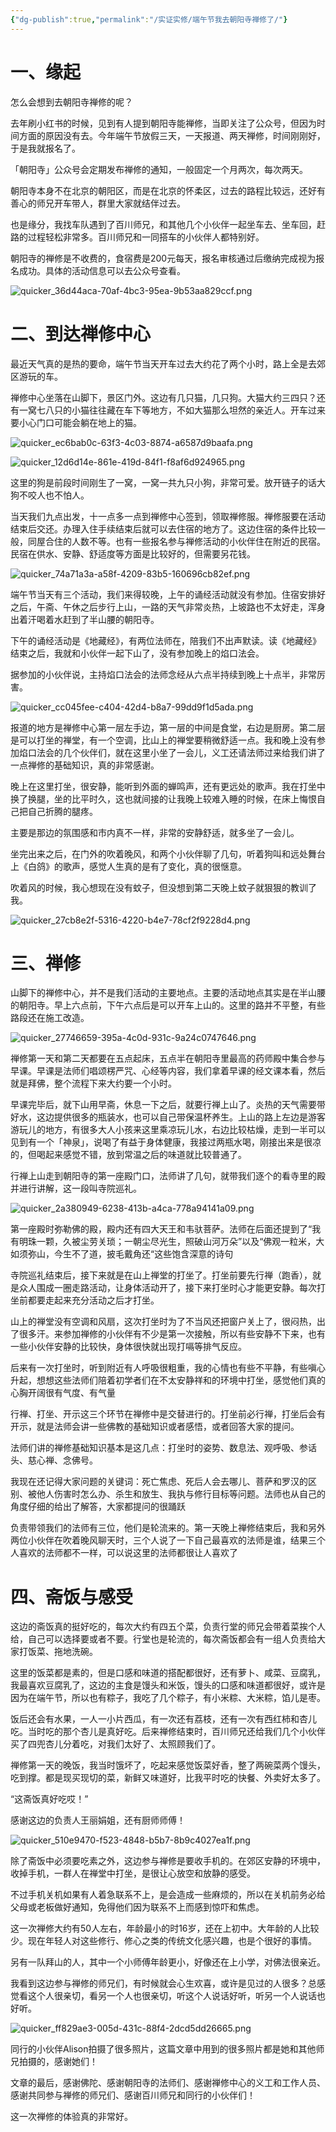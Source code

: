```yaml
---
{"dg-publish":true,"permalink":"/实证实修/端午节我去朝阳寺禅修了/"}
---
```


# 一、缘起

怎么会想到去朝阳寺禅修的呢？

去年刷小红书的时候，见到有人提到朝阳寺能禅修，当即关注了公众号，但因为时间方面的原因没有去。今年端午节放假三天，一天报道、两天禅修，时间刚刚好，于是我就报名了。

「朝阳寺」公众号会定期发布禅修的通知，一般固定一个月两次，每次两天。

朝阳寺本身不在北京的朝阳区，而是在北京的怀柔区，过去的路程比较远，还好有善心的师兄开车带人，群里大家就结伴过去。

也是缘分，我找车队遇到了百川师兄，和其他几个小伙伴一起坐车去、坐车回，赶路的过程轻松非常多。百川师兄和一同搭车的小伙伴人都特别好。

朝阳寺的禅修是不收费的，食宿费是200元每天，报名审核通过后缴纳完成视为报名成功。具体的活动信息可以去公众号查看。

![quicker_36d44aca-70af-4bc3-95ea-9b53aa829ccf.png](https://s2.loli.net/2024/02/07/J6BEQTk74P5Xh8g.png)

# 二、到达禅修中心

最近天气真的是热的要命，端午节当天开车过去大约花了两个小时，路上全是去郊区游玩的车。

禅修中心坐落在山脚下，景区门外。这边有几只猫，几只狗。大猫大约三四只？还有一窝七八只的小猫往往藏在车下等地方，不如大猫那么坦然的亲近人。开车过来要小心门口可能会躺在地上的猫。

![quicker_ec6bab0c-63f3-4c03-8874-a6587d9baafa.png](https://s2.loli.net/2024/02/07/irqgX5ot67eCkpU.png)


![quicker_12d6d14e-861e-419d-84f1-f8af6d924965.png](https://s2.loli.net/2024/02/07/WGjTaZ6VSti5h1Q.png)

这里的狗是前段时间刚生了一窝，一窝一共九只小狗，非常可爱。放开链子的话大狗不咬人也不怕人。

当天我们九点出发，十一点多一点到禅修中心签到，领取禅修服。禅修服要在活动结束后交还。办理入住手续结束后就可以去住宿的地方了。这边住宿的条件比较一般，同屋合住的人数不等。也有一些报名参与禅修活动的小伙伴住在附近的民宿。民宿在供水、安静、舒适度等方面是比较好的，但需要另花钱。

![quicker_74a71a3a-a58f-4209-83b5-160696cb82ef.png](https://s2.loli.net/2024/02/07/RQEIJnsGZ5bF9r3.png)

端午节当天有三个活动，我们来得较晚，上午的诵经活动就没有参加。住宿安排好之后，午斋、午休之后步行上山，一路的天气非常炎热，上坡路也不太好走，浑身出着汗喝着水赶到了半山腰的朝阳寺。

下午的诵经活动是《地藏经》，有两位法师在，陪我们不出声默读。读《地藏经》结束之后，我就和小伙伴一起下山了，没有参加晚上的焰口法会。

据参加的小伙伴说，主持焰口法会的法师念经从六点半持续到晚上十点半，非常厉害。

![quicker_cc045fee-c404-42d4-b8a7-99dd9f1d5ada.png](https://s2.loli.net/2024/02/07/LR7IHPAbglwQtY3.png)

报道的地方是禅修中心第一层左手边，第一层的中间是食堂，右边是厨房。第二层是可以打坐的禅堂，有一个空调，比山上的禅堂要稍微舒适一点。我和晚上没有参加焰口法会的几个伙伴们，就在这里小坐了一会儿，义工还请法师过来给我们讲了一点禅修的基础知识，真的非常感谢。

晚上在这里打坐，很安静，能听到外面的蝉鸣声，还有更远处的歌声。我在打坐中换了换腿，坐的比平时久，这也就间接的让我晚上较难入睡的时候，在床上悔恨自己把自己折腾的腿疼。

主要是那边的氛围感和市内真不一样，非常的安静舒适，就多坐了一会儿。

坐完出来之后，在门外的吹着晚风，和两个小伙伴聊了几句，听着狗叫和远处舞台上《白鸽》的歌声，感觉人生真的是有了变化，真的很惬意。

吹着风的时候，我心想现在没有蚊子，但没想到第二天晚上蚊子就狠狠的教训了我。

![quicker_27cb8e2f-5316-4220-b4e7-78cf2f9228d4.png](https://s2.loli.net/2024/02/07/MrZI4XdJgYnfmcV.png)

# 三、禅修

山脚下的禅修中心，并不是我们活动的主要地点。主要的活动地点其实是在半山腰的朝阳寺。早上六点前，下午六点后是可以开车上山的。这里的路并不平整，有些路段还在施工改造。

![quicker_27746659-395a-4c0d-931c-9a24c0747646.png](https://s2.loli.net/2024/02/07/sEJhZdkz3g9AW5v.png)

禅修第一天和第二天都要在五点起床，五点半在朝阳寺里最高的药师殿中集合参与早课。早课是法师们唱颂楞严咒、心经等内容，我们拿着早课的经文课本看，然后就是拜佛，整个流程下来大约要一个小时。

早课完毕后，就下山用早斋，休息一下之后，就要行禅上山了。炎热的天气需要带好水，这边提供很多的瓶装水，也可以自己带保温杯养生。上山的路上左边是游客游玩儿的地方，有很多大人小孩来这里乘凉玩儿水，右边比较枯燥，走到一半可以见到有一个「神泉」，说喝了有益于身体健康，我接过两瓶水喝，刚接出来是很凉的，但喝起来感觉不错，放到常温之后的味道就比较普通了。

行禅上山走到朝阳寺的第一座殿门口，法师讲了几句，就带我们逐个的看寺里的殿并进行讲解，这一段叫寺院巡礼。

![quicker_2a380949-6238-413b-a4ca-778a94141a09.png](https://s2.loli.net/2024/02/07/vUpMqBmdkYCKGrz.png)


第一座殿时弥勒佛的殿，殿内还有四大天王和韦驮菩萨。法师在后面还提到了“我有明珠一颗，久被尘劳关琐；一朝尘尽光生，照破山河万朵”以及“佛观一粒米，大如须弥山，今生不了道，披毛戴角还“这些饱含深意的诗句

寺院巡礼结束后，接下来就是在山上禅堂的打坐了。打坐前要先行禅（跑香），就是众人围成一圈走路活动，让身体活动开了，接下来打坐时心才能更安静。每次打坐前都要走起来充分活动之后才打坐。

山上的禅堂没有空调和风扇，这次打坐时为了不当风还把窗户关上了，很闷热，出了很多汗。来参加禅修的小伙伴有不少是第一次接触，所以有些安静不下来，也有一些小伙伴安静的比较快，身体很快就出现打嗝等排气反应。

后来有一次打坐时，听到附近有人呼吸很粗重，我的心情也有些不平静，有些嗔心升起，想想这些法师们陪着初学者们在不太安静祥和的环境中打坐，感觉他们真的心胸开阔很有气度、有气量

行禅、打坐、开示这三个环节在禅修中是交替进行的。打坐前必行禅，打坐后会有开示，就是法师会讲一些佛教的基础知识或者感悟，或者回答大家的提问。

法师们讲的禅修基础知识基本是这几点：打坐时的姿势、数息法、观呼吸、参话头、慈心禅、念佛号。

我现在还记得大家问题的关键词：死亡焦虑、死后人会去哪儿、菩萨和罗汉的区别、被他人伤害时怎么办、杀生和放生、我执与修行目标等问题。法师也从自己的角度仔细的给出了解答，大家都提问的很踊跃

负责带领我们的法师有三位，他们是轮流来的。第一天晚上禅修结束后，我和另外两位小伙伴在吹着晚风聊天时，三个人说了一下自己最喜欢的法师是谁，结果三个人喜欢的法师都不一样，可以说这里的法师都很让人喜欢了

# 四、斋饭与感受

这边的斋饭真的挺好吃的，每次大约有四五个菜，负责行堂的师兄会带着菜挨个人给，自己可以选择要或者不要。行堂也是轮流的，每次斋饭都会有一组人负责给大家打饭菜、拖地洗碗。

这里的饭菜都是素的，但是口感和味道的搭配都很好，还有萝卜、咸菜、豆腐乳，我最喜欢豆腐乳了，这边的主食是馒头和米饭，馒头的口感和味道都很好，或许是因为在端午节，所以也有粽子，我吃了几个粽子，有小米粽、大米粽，馅儿是枣。

饭后还会有水果，一人一小片西瓜，有一次还有荔枝，还有一次有西红柿和杏儿吃。当时吃的那个杏儿是真好吃。后来禅修结束时，百川师兄还给我们几个小伙伴买了四兜杏儿分着吃，对我们太好了、太照顾我们了。

禅修第一天的晚饭，我当时饿坏了，吃起来感觉饭菜好香，整了两碗菜两个馒头，吃到撑。都是现买现切的菜，新鲜又味道好，比我平时吃的快餐、外卖好太多了。

“这斋饭真好吃哎！”

感谢这边的负责人王丽娟姐，还有厨师师傅！

![quicker_510e9470-f523-4848-b5b7-8b9c4027ea1f.png](https://s2.loli.net/2024/02/07/rDIu3JbzRoFM6nL.png)

除了斋饭中必须要吃素之外，这边参与禅修是要收手机的。在郊区安静的环境中，收掉手机，一群人在禅堂中打坐，是很让心放空和放静的感受。

不过手机关机如果有人着急联系不上，是会造成一些麻烦的，所以在关机前务必给父母或老板做好通知，免得他们因为联系不上而感到惊吓和焦虑。

这一次禅修大约有50人左右，年龄最小的时16岁，还在上初中。大年龄的人比较少。现在年轻人对这些修行、修心之类的传统文化感兴趣，也是个很好的事情。

另有一队拜山的人，其中一个小师傅年龄更小，好像还在上小学，对佛法很亲近。

我看到这边参与禅修的师兄们，有时候就会心生欢喜，或许是见过的人很多？总感觉看这个人很亲切，看另一个人也很亲切，听这个人说话好听，听另一个人说话也好听。

![quicker_ff829ae3-005d-431c-88f4-2dcd5dd26665.png](https://s2.loli.net/2024/02/07/Uy4W2nAScxr3XqR.png)

同行的小伙伴Alison拍摄了很多照片，这篇文章中用到的很多照片都是她和其他师兄拍摄的，感谢她们！

文章的最后，感谢佛陀、感谢朝阳寺的法师们、感谢禅修中心的义工和工作人员、感谢共同参与禅修的师兄们、感谢百川师兄和同行的小伙伴们！

这一次禅修的体验真的非常好。